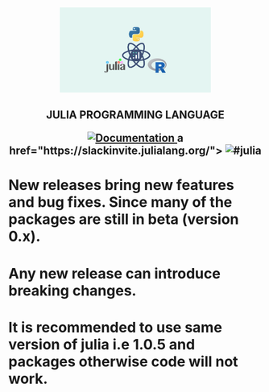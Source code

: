 <div align="center">
    <img src="https://github.com/keshav340/Julia-Programming-language/blob/main/materials/julia.png"  width="300">
</div>

<h2 align="center">JULIA PROGRAMMING LANGUAGE
 <p align="center">
 </a>
  <a href="https://docs.julialang.org/en/v1/">
    <img src="https://img.shields.io/badge/docs-stable-blue.svg"
         alt="Documentation">
  </a>
  a href="https://slackinvite.julialang.org/">
    <img src="https://img.shields.io/badge/chat-on%20slack-yellow.svg"
         alt="#julia">
  </a
  </p>
  </h2>
    
# New releases bring new features and bug fixes.  Since many of the packages are still in beta (version 0.x).
# Any new release can introduce breaking changes.
# It is recommended to use same version  of julia   i.e  1.0.5  and packages otherwise code will not work.
